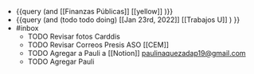- {{query (and [[Finanzas Públicas]] [[yellow]] )}}
- {{query   (and (todo todo doing) [[Jan 23rd, 2022]] [[Trabajos U]] ) }}
- #inbox
	- TODO Revisar fotos Carddis
	- TODO Revisar Correos Presis ASO [[CEM]]
	- TODO Agregar a  Pauli a [[Notion]]  paulinaquezadap19@gmail.com
	- TODO Agregar Pauli